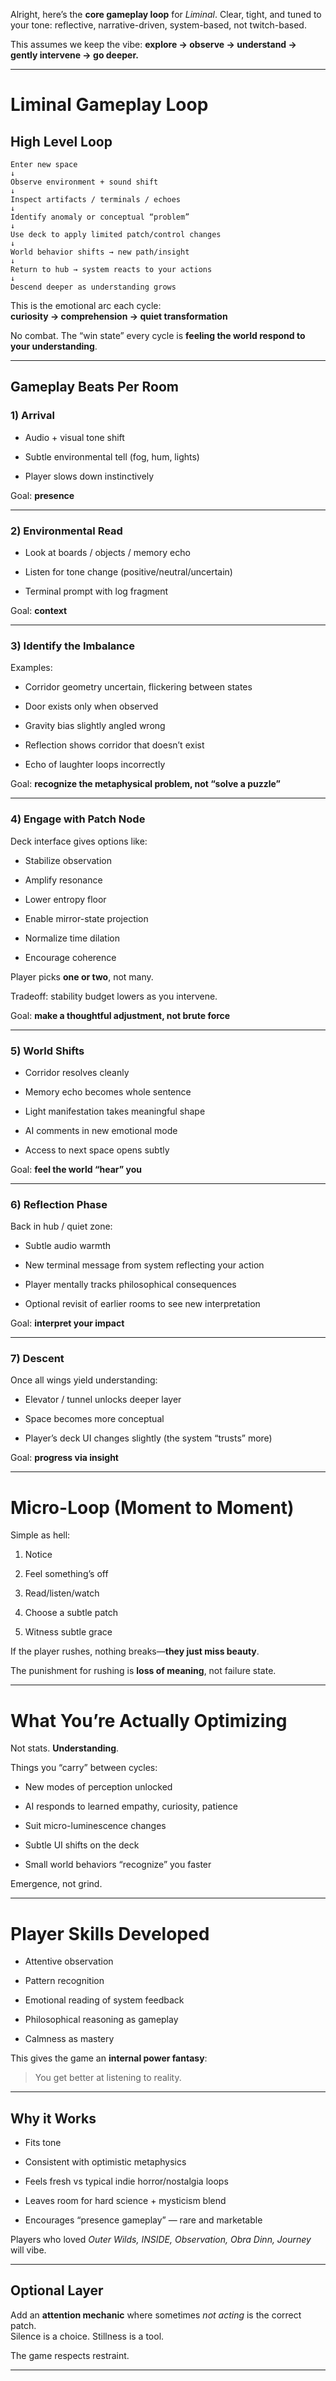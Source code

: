 Alright, here’s the **core gameplay loop** for _Liminal_. Clear, tight, and tuned to your tone: reflective, narrative-driven, system-based, not twitch-based.

This assumes we keep the vibe: **explore → observe → understand → gently intervene → go deeper.**

---

# **Liminal Gameplay Loop**

## **High Level Loop**

```
Enter new space  
↓  
Observe environment + sound shift  
↓  
Inspect artifacts / terminals / echoes  
↓  
Identify anomaly or conceptual “problem”  
↓  
Use deck to apply limited patch/control changes  
↓  
World behavior shifts → new path/insight  
↓  
Return to hub → system reacts to your actions  
↓  
Descend deeper as understanding grows
```

This is the emotional arc each cycle:  
**curiosity → comprehension → quiet transformation**

No combat. The “win state” every cycle is **feeling the world respond to your understanding**.

---

## **Gameplay Beats Per Room**

### 1) **Arrival**

- Audio + visual tone shift
    
- Subtle environmental tell (fog, hum, lights)
    
- Player slows down instinctively
    

Goal: **presence**

---

### 2) **Environmental Read**

- Look at boards / objects / memory echo
    
- Listen for tone change (positive/neutral/uncertain)
    
- Terminal prompt with log fragment
    

Goal: **context**

---

### 3) **Identify the Imbalance**

Examples:

- Corridor geometry uncertain, flickering between states
    
- Door exists only when observed
    
- Gravity bias slightly angled wrong
    
- Reflection shows corridor that doesn’t exist
    
- Echo of laughter loops incorrectly
    

Goal: **recognize the metaphysical problem, not “solve a puzzle”**

---

### 4) **Engage with Patch Node**

Deck interface gives options like:

- Stabilize observation
    
- Amplify resonance
    
- Lower entropy floor
    
- Enable mirror-state projection
    
- Normalize time dilation
    
- Encourage coherence
    

Player picks **one or two**, not many.

Tradeoff: stability budget lowers as you intervene.

Goal: **make a thoughtful adjustment, not brute force**

---

### 5) **World Shifts**

- Corridor resolves cleanly
    
- Memory echo becomes whole sentence
    
- Light manifestation takes meaningful shape
    
- AI comments in new emotional mode
    
- Access to next space opens subtly
    

Goal: **feel the world “hear” you**

---

### 6) **Reflection Phase**

Back in hub / quiet zone:

- Subtle audio warmth
    
- New terminal message from system reflecting your action
    
- Player mentally tracks philosophical consequences
    
- Optional revisit of earlier rooms to see new interpretation
    

Goal: **interpret your impact**

---

### 7) **Descent**

Once all wings yield understanding:

- Elevator / tunnel unlocks deeper layer
    
- Space becomes more conceptual
    
- Player’s deck UI changes slightly (the system “trusts” more)
    

Goal: **progress via insight**

---

# **Micro-Loop (Moment to Moment)**

Simple as hell:

1. Notice
    
2. Feel something’s off
    
3. Read/listen/watch
    
4. Choose a subtle patch
    
5. Witness subtle grace
    

If the player rushes, nothing breaks—**they just miss beauty**.

The punishment for rushing is **loss of meaning**, not failure state.

---

# **What You’re Actually Optimizing**

Not stats. **Understanding**.

Things you “carry” between cycles:

- New modes of perception unlocked
    
- AI responds to learned empathy, curiosity, patience
    
- Suit micro-luminescence changes
    
- Subtle UI shifts on the deck
    
- Small world behaviors “recognize” you faster
    

Emergence, not grind.

---

# **Player Skills Developed**

- Attentive observation
    
- Pattern recognition
    
- Emotional reading of system feedback
    
- Philosophical reasoning as gameplay
    
- Calmness as mastery
    

This gives the game an **internal power fantasy**:

> You get better at listening to reality.

---

## **Why it Works**

- Fits tone
    
- Consistent with optimistic metaphysics
    
- Feels fresh vs typical indie horror/nostalgia loops
    
- Leaves room for hard science + mysticism blend
    
- Encourages “presence gameplay” — rare and marketable
    

Players who loved _Outer Wilds, INSIDE, Observation, Obra Dinn, Journey_ will vibe.

---

## **Optional Layer**

Add an **attention mechanic** where sometimes _not acting_ is the correct patch.  
Silence is a choice. Stillness is a tool.

The game respects restraint.

---
